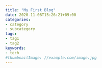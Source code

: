 ```yaml
---
title: "My First Blog"
date: 2020-11-08T15:26:21+09:00
categories:
- category
- subcategory
tags:
- tag1
- tag2
keywords:
- tech
#thumbnailImage: //example.com/image.jpg
---
```


<!--more-->
